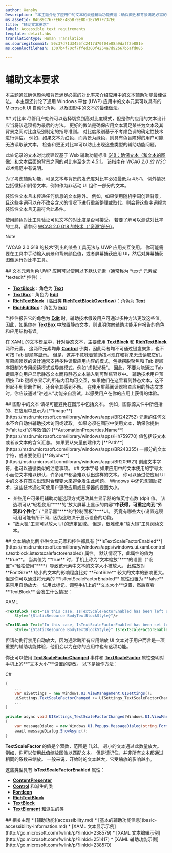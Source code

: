 ```yaml
---
author: Xansky
Description: "本主题介绍了应用中的文本的最佳辅助功能做法：确保颜色和背景满足必需的对比率。"
ms.assetid: BA689C76-FE68-4B5B-9E8D-1E7697F737E6
title: "辅助文本要求"
label: Accessible text requirements
template: detail.hbs
translationtype: Human Translation
ms.sourcegitcommit: 50c37d71d3455fc2417d70f04e08a9daff2e881e
ms.openlocfilehash: 1307b4f70cf7ffed300f4254a7d92b67b5afd085

---
```


# 辅助文本要求  




本主题通过确保颜色和背景满足必需的对比率来介绍应用中的文本辅助功能最佳做法。 本主题还讨论了通用 Windows 平台 (UWP) 应用中的文本元素可以具有的 Microsoft UI 自动化角色，以及图形中的文本的最佳做法。

<span id="contrast_rations"/>
<span id="CONTRAST_RATIONS"/>
## 对比率  
尽管用户始终可以选择切换到高对比度模式，但是你的应用的文本设计应当将该选项视为最后的方法。 更好的做法是确保应用文本满足某些为文本及其背景之间对比度级别制定的指导准则。 对比度级别基于不考虑色调的确定性技术进行评估。 例如，如果文本为红色，而背景为绿色，则具有色盲障碍的用户可能无法读取该文本。 检查和更正对比率可以防止出现这些类型的辅助功能问题。

此处记录的文本对比度建议基于 Web 辅助功能标准 [G18：确保文本（和文本的图像）和文本后面的背景之间的对比率至少为 4.5:1](http://go.microsoft.com/fwlink/p/?linkid=221823)。 该指南在 *WCAG 2.0 的 W3C 技术*规范中有说明。

为了考虑辅助功能，可见文本与背景的发光度对比率必须最低为 4.5:1。 例外情况包括徽标和附带文本，例如作为非活动 UI 组件一部分的文本。

装饰性文本且未传递任何信息的文本除外。 例如，如果使用随机字词创建背景，且这些字词可以在不改变含义的情况下进行重新整理或取代，则会将这些字词视为装饰性文本且无需符合此条件。

使用颜色对比工具验证可见文本的对比度是否可接受。 若要了解可以测试对比率的工具，请参阅 [WCAG 2.0 G18 的技术（“资源”部分）](http://www.w3.org/TR/WCAG20-TECHS/G18.html#G18-resources)。

> [!NOTE]
> “WCAG 2.0 G18 的技术”列出的某些工具无法与 UWP 应用交互使用。 你可能需要在工具中手动输入前景和背景颜色值，或者屏幕捕获应用 UI，然后对屏幕捕获图像运行对比率工具。

<span id="Text_element_roles"/>
<span id="text_element_roles"/>
<span id="TEXT_ELEMENT_ROLES"/>
## 文本元素角色  
UWP 应用可以使用以下默认元素（通常称为 *text* 元素或 *textedit* 控件）：

* [**TextBlock**](https://msdn.microsoft.com/library/windows/apps/BR209652)：角色为 [**Text**](https://msdn.microsoft.com/library/windows/apps/BR209182)
* [**TextBox**](https://msdn.microsoft.com/library/windows/apps/BR209683)：角色为 [**Edit**](https://msdn.microsoft.com/library/windows/apps/BR209182)
* [**RichTextBlock**](https://msdn.microsoft.com/library/windows/apps/BR227565)（溢出类 [**RichTextBlockOverflow**](https://msdn.microsoft.com/library/windows/apps/windows.ui.xaml.controls.richtextblockoverflow)）：角色为 [**Text**](https://msdn.microsoft.com/library/windows/apps/BR209182)
* [**RichEditBox**](https://msdn.microsoft.com/library/windows/apps/BR227548)：角色为 [**Edit**](https://msdn.microsoft.com/library/windows/apps/BR209182)

当控件报告它的角色为 [**Edit**](https://msdn.microsoft.com/library/windows/apps/BR209182) 时，辅助技术假设用户可通过多种方法更改这些值。 因此，如果你在 [**TextBox**](https://msdn.microsoft.com/library/windows/apps/BR209683) 中放置静态文本，则说明你向辅助功能用户报告的角色和应用结构有误。

在 XAML 的文本模型中，针对静态文本，主要使用 [**TextBlock**](https://msdn.microsoft.com/library/windows/apps/BR209652) 和 [**RichTextBlock**](https://msdn.microsoft.com/library/windows/apps/BR227565) 两种元素。 这两种元素均非 [**Control**](https://msdn.microsoft.com/library/windows/apps/BR209390) 子类，因此两者均不可通过键盘聚焦，也不可按 Tab 键顺序显示。 但是，这并不意味着辅助技术现在和将来无法读取它们。 屏幕阅读器的设计通常支持多种读取应用内容的模式，包括摆脱聚焦和 Tab 键顺序限制的专用阅读模式或导航模式，例如“虚拟光标”。 因此，不要为能通过 Tab 键顺序向用户显示静态文本而将静态文本输入到可聚焦容器中。 辅助技术用户预期按 Tab 键顺序显示的所有内容均可交互，如果他们在这里看到静态文本，这不但起不到帮助作用，还会令其感到不解。 在使用屏幕阅读器检查应用的静态文本时，你应该通过“讲述人”功能亲自测试，以感受用户在你的应用上获得的体验。

<span id="Text_in_graphics"/>
<span id="text_in_graphics"/>
<span id="TEXT_IN_GRAPHICS"/>
## 图形中的文本  
请尽可能避免在图形中包括文本。 例如，图像源文件中所包括的、在应用中显示为 [**Image**](https://msdn.microsoft.com/library/windows/apps/BR242752) 元素的任何文本不会自动供辅助技术访问或读取。 如果必须在图形中使用文本，确保你提供为“alt text”的等效值的 [**AutomationProperties.Name**](https://msdn.microsoft.com/library/windows/apps/Hh759770) 值包括该文本或者该文本的含义汇总。 如果要从矢量创建作为 [**Path**](https://msdn.microsoft.com/library/windows/apps/BR243355) 一部分的文本字符，或者要使用 [**Glyphs**](https://msdn.microsoft.com/library/windows/apps/BR209921) 创建文本字符，也可以遵循类似的注意事项。

<span id="Text_font_size"/>
<span id="text_font_size"/>
<span id="TEXT_FONT_SIZE"/>
## 文本字号  
如果应用中的文本使用的字号太小而使文本难以辨认，许多用户都会难以认出这样的文本。 你可以通过使应用 UI 中的文本在首次出现时合理变大来避免发生此问题。 Windows 中还包含辅助技术，这些技术通过可使用户更改应用或显示器的视图大小。

* 某些用户可采用辅助功能选项方式更改其主显示器的每英寸点数 (dpi) 值。 该选项可从“轻松使用”****的“放大屏幕上显示的内容”****中获得，可重定向到“外观和个性化”**** / “显示器”****的“控制面板”****UI。 究竟有哪些大小设置选项可用可能有所不同，因为这取决于显示设备的功能。
* “放大镜”工具可以放大 UI 的选定区域。 但是，很难使用“放大镜”工具阅读文本。

<span id="Text_scale_factor"/>
<span id="text_scale_factor"/>
<span id="TEXT_SCALE_FACTOR"/>
## 文本缩放比例  
各种文本元素和控件都具有 [**IsTextScaleFactorEnabled**](https://msdn.microsoft.com/library/windows/apps/windows.ui.xaml.controls.textblock.istextscalefactorenabled) 属性。 默认情况下，此属性的值为 **true**。 当其值为 **true** 时，手机上称为“文本缩放”****的设置（“设置”&gt;“轻松使用”****）导致该元素中文本的文字大小被放大。 此缩放对 **FontSize** 较小的文本的影响程度比对 **FontSize** 较大的文本的影响更大。 但是你可以通过将元素的 **IsTextScaleFactorEnabled** 属性设置为 **false** 来禁用自动放大。 试用此标记、调整手机上的**文本大小**设置，然后查看 **TextBlock** 会发生什么情况：

XAML
```xml
<TextBlock Text="In this case, IsTextScaleFactorEnabled has been left set to its default value of true."
    Style="{StaticResource BodyTextBlockStyle}"/>

<TextBlock Text="In this case, IsTextScaleFactorEnabled has been set to false."
    Style="{StaticResource BodyTextBlockStyle}" IsTextScaleFactorEnabled="False"/>
```  

但请勿例行禁用自动放大，因为通常跨所有应用缩放 UI 文本对于用户而言是一项重要的辅助功能体验，他们会以为在你的应用中也有这项功能。

你还可以使用 [**TextScaleFactorChanged**](https://msdn.microsoft.com/library/windows/apps/Dn633867) 事件和 [**TextScaleFactor**](https://msdn.microsoft.com/library/windows/apps/Dn633866) 属性查明对手机上的**“文本大小”**设置的更改。 以下是操作方法：

C#
```csharp
{
    ...
    var uiSettings = new Windows.UI.ViewManagement.UISettings();
    uiSettings.TextScaleFactorChanged += UISettings_TextScaleFactorChanged;
    ...
}

private async void UISettings_TextScaleFactorChanged(Windows.UI.ViewManagement.UISettings sender, object args)
{
    var messageDialog = new Windows.UI.Popups.MessageDialog(string.Format("It's now {0}", sender.TextScaleFactor), "The text scale factor has changed");
    await messageDialog.ShowAsync();
}
```

**TextScaleFactor** 的值是个双数，范围是 \[1,2\]。 最小的文本通过此数量放大。 例如，你可以使用此值缩放图像以匹配文本。 但是请记住，并非所有文本都通过相同的系数来缩放。 一般来说，开始时的文本越大，它受缩放的影响越小。

这些类型具有 **IsTextScaleFactorEnabled** 属性：  
* [**ContentPresenter**](https://msdn.microsoft.com/library/windows/apps/BR209378)
* [**Control**](https://msdn.microsoft.com/library/windows/apps/BR209390) 和派生的类
* [**FontIcon**](https://msdn.microsoft.com/library/windows/apps/Dn279514)
* [**RichTextBlock**](https://msdn.microsoft.com/library/windows/apps/BR227565)
* [**TextBlock**](https://msdn.microsoft.com/library/windows/apps/BR209652)
* [**TextElement**](https://msdn.microsoft.com/library/windows/apps/BR209967) 和派生的类

<span id="related_topics"/>
## 相关主题  
* [辅助功能](accessibility.md)
* [基本的辅助功能信息](basic-accessibility-information.md)
* [XAML 文本显示示例](http://go.microsoft.com/fwlink/p/?linkid=238579)
* [XAML 文本编辑示例](http://go.microsoft.com/fwlink/p/?linkid=251417)
* [XAML 辅助功能示例](http://go.microsoft.com/fwlink/p/?linkid=238570)



<!--HONumber=Jun16_HO5-->


